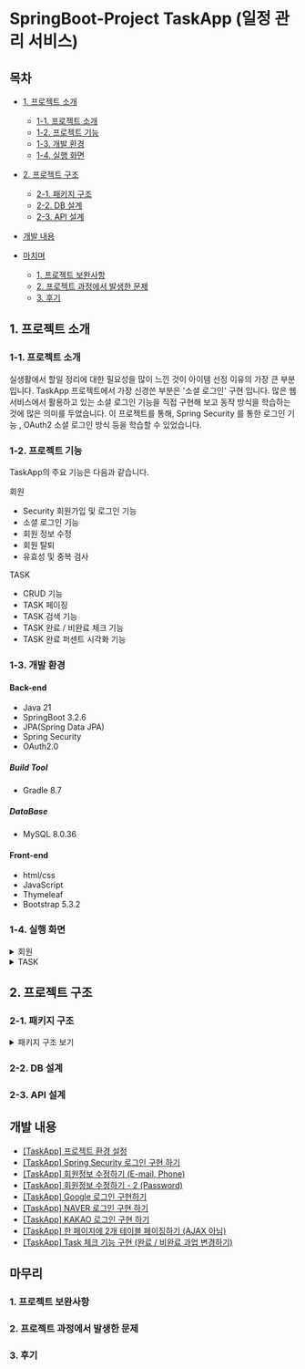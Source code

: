 # SpringBoot-Project TaskApp (일정 관리 서비스)


## 목차
 - [1. 프로젝트 소개](#1-프로젝트-소개)
   - [1-1. 프로젝트 소개](#1-1-프로젝트-소개)
   - [1-2. 프로젝트 기능](#1-2-프로젝트-기능)
   - [1-3. 개발 환경](#1-3-개발-환경)
   - [1-4. 실행 화면](#1-4-실행-환경)
  
 - [2. 프로젝트 구조](#2-프로젝트-구조)
   - [2-1. 패키지 구조](#2-1-패키지-구조)
   - [2-2. DB 설계](#2-2-DB-설계)
   - [2-3. API 설계](#2-3-API-설계)
  
 - [개발 내용](#개발-내용)

 - [마치며](#마치며)
   - [1. 프로젝트 보완사항](#1-프로젝트-보완사항)
   - [2. 프로젝트 과정에서 발생한 문제](#2-프로젝트-과정에서-발생한-문제)
   - [3. 후기](#3-후기)
  
     


## 1. 프로젝트 소개

### 1-1. 프로젝트 소개

실생활에서 할일 정리에 대한 필요성을 많이 느낀 것이 아이템 선정 이유의 가장 큰 부분입니다.
TaskApp 프로젝트에서 가장 신경쓴 부분은 '소셜 로그인' 구현 입니다.
많은 웹 서비스에서 활용하고 있는 소셜 로그인 기능을 직접 구현해 보고 동작 방식을 학습하는 것에 많은 의미를 두었습니다.
이 프로젝트를 통해, Spring Security 를 통한 로그인 기능 , OAuth2 소셜 로그인 방식 등을 학습할 수 있었습니다.


### 1-2. 프로젝트 기능

TaskApp의 주요 기능은 다음과 같습니다.

회원
- Security 회원가입 및 로그인 기능
- 소셜 로그인 기능
- 회원 정보 수정
- 회원 탈퇴
- 유효성 및 중복 검사

TASK
- CRUD 기능
- TASK 페이징
- TASK 검색 기능
- TASK 완료 / 비완료 체크 기능
- TASK 완료 퍼센트 시각화 기능


### 1-3. 개발 환경

#### Back-end
 - Java 21
 - SpringBoot 3.2.6
 - JPA(Spring Data JPA)
 - Spring Security
 - OAuth2.0

##### Build Tool
 - Gradle 8.7

##### DataBase
 - MySQL 8.0.36

#### Front-end
 - html/css
 - JavaScript
 - Thymeleaf
 - Bootstrap 5.3.2


### 1-4. 실행 화면
 
  <details>
    <summary>회원</summary>
  
   **1. 회원가입 화면** 
   ![image](https://github.com/yashin20/TaskApp/assets/92693776/671ba3b5-c449-4942-8a85-6d80d9c7ed6c)  

   ![image](https://github.com/yashin20/TaskApp/assets/92693776/e7a42011-46d6-44eb-90d6-0f4e0f29750d)  
   ※ 회원가입 폼의 유효성 검사 에러 메시지를 확인 할 수 있다.  
 

   **2. 로그인 화면**
   ![image](https://github.com/yashin20/TaskApp/assets/92693776/032b0208-f1f8-46fd-926e-dba07d0cb31a)  


   **3. 회원정보 화면**  
   ![image](https://github.com/yashin20/TaskApp/assets/92693776/3bd743d9-d183-4eaf-a8bd-0d96426f909d)
   우측 상단, 현재 로그인된 회원명을 클릭하여 회원 정보 페이지로 이동  

   ![image](https://github.com/yashin20/TaskApp/assets/92693776/4d8f0f3b-d797-4cdf-933f-4e32aa2dbafa)  
   현재 회원의 "회원 정보" , "완료 과업", "비완료 과업" 을 확인 할 수 있다.


   **4. 회원정보 수정 화면 (Email, Phone)**  
   ![image](https://github.com/yashin20/TaskApp/assets/92693776/455b3d36-6b2e-4398-9f9f-f6e6c97b0d41)  
   "회원 정보 수정" 버튼을 클릭하여, 회원 정보 수정 페이지로 이동한다.

   ![image](https://github.com/yashin20/TaskApp/assets/92693776/b7871b20-6c0a-4977-9fc4-9f0cd4e0a45f)  
   Email, Phone 을 수정하고 'SAVE' 버튼을 누른다.  

   ![image](https://github.com/yashin20/TaskApp/assets/92693776/750572e5-813f-4881-885f-962a15108479)  
   수정된 회원 정보(Email, Phone) 을 확인 할 수 있다.  


   **5. 회원정보 수정 화면 (Password)**  
   ![image](https://github.com/yashin20/TaskApp/assets/92693776/31f39f48-5523-4d29-985a-9e2598b8cf42)  


   **6. 회원 탈퇴 화면**  
   ![image](https://github.com/yashin20/TaskApp/assets/92693776/9c7e74d4-2043-4eef-a235-24af96afc183)  

    
  </details>


  <details>
    <summary>TASK</summary>

   **1. Task 목록**  
   ![image](https://github.com/yashin20/TaskApp/assets/92693776/2e39df83-6bb5-4f36-838b-d9a5e4531c8d)




   **2. Task 생성**

   **3. Task 수정**

   **4. Task 삭제**

   **5. Task 완료 체크 기능 화면**

    
  </details>




## 2. 프로젝트 구조

### 2-1. 패키지 구조

<details>

<summary>패키지 구조 보기</summary>

```

```


</details>



### 2-2. DB 설계


### 2-3. API 설계

  



## 개발 내용

- <a href="https://notorious.tistory.com/343" target="_blank">[TaskApp] 프로젝트 환경 설정</a>
- <a href="https://notorious.tistory.com/344" target="_blank">[TaskApp] Spring Security 로그인 구현 하기</a>
- <a href="https://notorious.tistory.com/345" target="_blank">[TaskApp] 회원정보 수정하기 (E-mail, Phone)</a>
- <a href="https://notorious.tistory.com/346" target="_blank">[TaskApp] 회원정보 수정하기 - 2 (Password)</a>
- <a href="https://notorious.tistory.com/347" target="_blank">[TaskApp] Google 로그인 구현하기</a>
- <a href="https://notorious.tistory.com/348" target="_blank">[TaskApp] NAVER 로그인 구현 하기</a>
- <a href="https://notorious.tistory.com/349" target="_blank">[TaskApp] KAKAO 로그인 구현 하기</a>
- <a href="https://notorious.tistory.com/350" target="_blank">[TaskApp] 한 페이지에 2개 테이블 페이징하기 (AJAX 아님)</a>
- <a href="https://notorious.tistory.com/351" target="_blank">[TaskApp] Task 체크 기능 구현 (완료 / 비완료 과업 변경하기)</a>



## 마무리

### 1. 프로젝트 보완사항


### 2. 프로젝트 과정에서 발생한 문제


### 3. 후기

